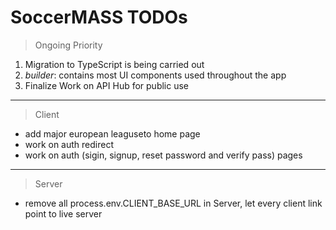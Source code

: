 # SoccerMASS TODOs

> Ongoing Priority

1. Migration to TypeScript is being carried out
2. _builder_: contains most UI components used throughout the app
3. Finalize Work on API Hub for public use

---

> Client

- add major european leaguseto home page
- work on auth redirect
- work on auth (sigin, signup, reset password and verify pass) pages

---

> Server

- remove all process.env.CLIENT_BASE_URL in Server, let every client link point to live server
<!-- Unleash your team's full potential with our innovative soccer management platform and powerful API solution. -->
